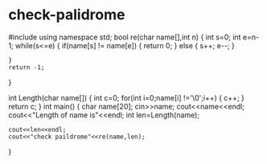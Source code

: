 # check-palidrome
#include<iostream>
using namespace std;
bool re(char name[],int n)
{
	int s=0;
	int e=n-1;
	while(s<=e)
	{
		if(name[s] != name[e])
		{
			return 0;
		}
		else
		{
			s++;
			e--;
		}
		
	}
	return -1;
}

int Length(char name[])
{
	int c=0;
	for(int i=0;name[i] !='\0';i++)
	{
		c++;
	}
	return c;
}
int main()
{
	char name[20];
	cin>>name;
	cout<<name<<endl;
	cout<<"Length of name is"<<endl;
	int len=Length(name);
	
	cout<<len<<endl;
	cout<<"check paildrome"<<re(name,len);

}
